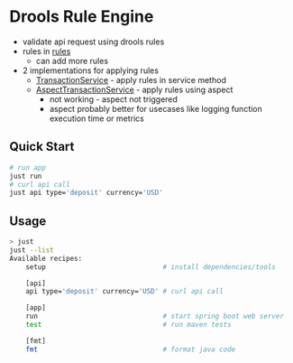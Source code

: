 # Drools Rule Engine

- validate api request using drools rules
- rules in [rules](src/main/resources/rules/DEPOSIT_ALLOWED_CURRENCIES.drl)
  - can add more rules
- 2 implementations for applying rules
  - [TransactionService](src/main/java/com/code_snippets/drools_rule_engine/service/TransactionService.java) - apply rules in service method
  - [AspectTransactionService](src/main/java/com/code_snippets/drools_rule_engine/service/AspectTransactionService.java) - apply rules using aspect
      - not working - aspect not triggered
      - aspect probably better for usecases like logging function execution time or metrics


## Quick Start

```bash
# run app
just run
# curl api call
just api type='deposit' currency='USD'
```

## Usage

```bash
> just
just --list
Available recipes:
    setup                             # install dependencies/tools

    [api]
    api type='deposit' currency='USD' # curl api call

    [app]
    run                               # start spring boot web server
    test                              # run maven tests

    [fmt]
    fmt                               # format java code
```
